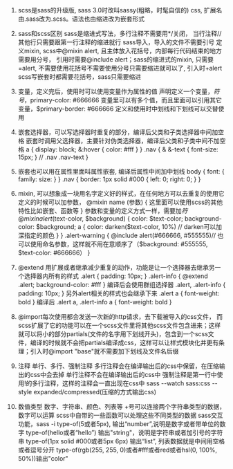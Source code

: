 <!--
 * @Author: your name
 * @Date: 2022-04-21 20:14:09
 * @LastEditTime: 2022-05-08 17:35:04
 * @LastEditors: yuzihan yuzihanyuzihan@163.com
 * @Description: 打开koroFileHeader查看配置 进行设置: https://github.com/OBKoro1/koro1FileHeader/wiki/%E9%85%8D%E7%BD%AE
 * @FilePath: /fe_interview/css/sass.md
-->
1. scss是sass的升级版, sass 3.0时改叫sassy(粗略，时髦自信的) css, 扩展名由.sass改为.scss。语法也由缩进改为嵌套形式

2. sass和scss区别
sass是缩进式写法，多行注释不需要用*/关闭， 当行注释// 其他行只需要跟第一行注释的缩进就行
sass导入，导入的文件不需要引号
定义mixin, scss中@mixin alert, 且主体放入花括号，内部每行代码结束的地方需要用分号， 引用时需要@include alert；sass的缩进式的mixin, 只需要=alert, 不需要使用花括号不需要使用分号只需要缩进就可以了, 引入时+alert
scss写嵌套时都需要花括号，sass只需要缩进

3. 变量，定义完后，使用时可以使用变量作为属性的值
声明定义一个变量，$符号，$primary-color: #666666
变量里可以有多个值，而且里面可以引用其它变量，$primary-border: #666666
定义和使用时中划线和下划线可以交替使用

4. 嵌套选择器，可以写选择器时重复的部分，编译后父类和子类选择器中间加空格
嵌套时调用父选择器，主要针对伪类选择器，编译后父类和子类中间不加空格
a {
    display: block;
    &:hover {
        color: #fff
    }
}
.nav {
    & &-text {
        font-size: 15px;
    }
    // .nav .nav-text
}

5. 嵌套也可以用在属性里面叫属性嵌套, 编译后属性中间加中划线
body {
    font: {
        family:
        size:
    }
}
.nav {
    border: 1px solid #000 {
        left: 0;
        right: 0;
    }
}

6. mixin, 可以想象成一块用名字定义好的样式，在任何地方可以去重复的使用它
定义的时候可以加参数， @mixin name (参数) { 这里面可以使用scss的其他特性比如嵌套、函数等 }
参数和变量的定义方式一样，需要加$符
@mixin alert($text-color, $background) {
    color: $text-color;
    background-color: $background;
    a {
        color: darken($text-color, 10%) // darken可以加深指定的颜色
    }
}
.alert-warning {
    @include alert(#666666, #555555)// 也可以使用命名参数，这样就不用在意顺序了（$background: #555555, $text-color: #666666）
}

7. @extend 用扩展或者继承减少重复的动作，功能是让一个选择器去继承另一个选择器内所有的样式
.alert {
    padding: 10px;
}
.alert-info {
    @extend .alert;
    background-color: #fff
}
编译后会使用群组选择器
.alert, .alert-info {
    padding: 10px;
}
另外alert相关的样式也会继承下来
.alert a {
    font-weight: bold
}
编译后
.alert a, .alert-info a {
    font-weight: bold
}

8. @import每次使用都会发送一次新的http请求，去下载被导入的css文件， 而scss扩展了它的功能可以在一个scss文件里将其他scss文件包含进来；这样就可以将小的部分partials(文件的名字用下划线开头)，包含到一个scss文件，编译的时候就不会把partials编译成css，这样可以让样式模块化并更有条理；引入时@import "base"就不需要加下划线及文件名后缀

9. 注释
单行、多行、强制注释
多行注释会在编译输出后的css中保留，在压缩输出的css中会去掉
单行注释不会在编译输出后的css中
强制注释是第一行中使用!的多行注释，这样的注释会一直出现在css中
sass --watch sass:css --style expanded/compressed(压缩的方式输出css)

10. 数值类型
数字、字符串、颜色、列表等
+号可以连接两个字符串类型的数据， 数字可以运算
scss中自带的一些函数可以处理这些不同类型的数据
sass交互功能，sass -i 
type-of(5或者5px), 输出“number”,说明是数字或者带单位的数字
type-of(hello或者“hello”) 输出"string"，说明是字符串或者加引号的字符串
type-of(1px solid #000或者5px 6px) 输出“list”, 列表数据就是中间用空格或者逗号分开
type-of(rgb(255, 255, 0)或者#fff或者red或者hsl(0, 100%, 50%))输出"color"
